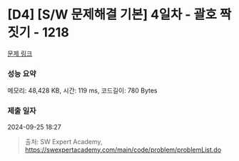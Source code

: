# [D4] [S/W 문제해결 기본] 4일차 - 괄호 짝짓기 - 1218 

[문제 링크](https://swexpertacademy.com/main/code/problem/problemDetail.do?contestProbId=AV14eWb6AAkCFAYD) 

### 성능 요약

메모리: 48,428 KB, 시간: 119 ms, 코드길이: 780 Bytes

### 제출 일자

2024-09-25 18:27



> 출처: SW Expert Academy, https://swexpertacademy.com/main/code/problem/problemList.do